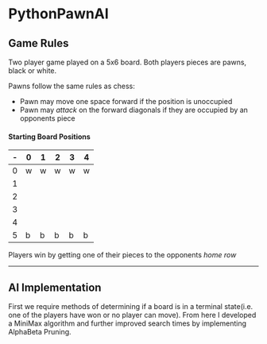 # PythonPawnAI

## Game Rules

Two player game played on a 5x6 board.
Both players pieces are pawns, black or white.

Pawns follow the same rules as chess:
- Pawn may move one space forward if the position is unoccupied
- Pawn may *attack* on the forward diagonals if they are occupied by an opponents piece

#### Starting Board Positions
-|0|1|2|3|4
-|-|-|-|-|-
0|w|w|w|w|w
1| | | | | 
2| | | | | 
3| | | | |
4| | | | |
5|b|b|b|b|b

Players win by getting one of their pieces to the opponents *home row*

---

## AI Implementation

First we require methods of determining if a board is in a terminal state(i.e. one of the players have won or no player can move). From here I developed a MiniMax algorithm and further improved search times by implementing AlphaBeta Pruning.
